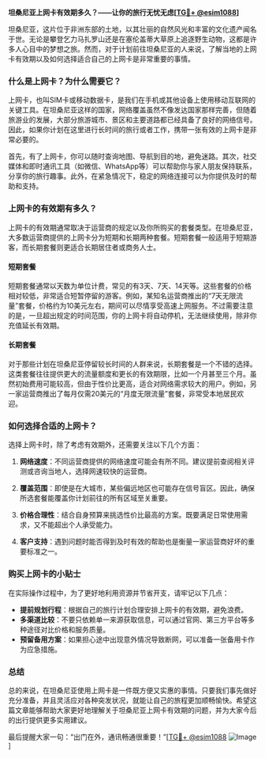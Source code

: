**坦桑尼亚上网卡有效期多久？——让你的旅行无忧无虑[[TG💪+ @esim1088](https://t.me/s/esim1088)]**

坦桑尼亚，这片位于非洲东部的土地，以其壮丽的自然风光和丰富的文化遗产闻名于世。无论是攀登乞力马扎罗山还是在塞伦盖蒂大草原上追逐野生动物，这都是许多人心目中的梦想之旅。然而，对于计划前往坦桑尼亚的人来说，了解当地的上网卡有效期以及如何选择适合自己的上网卡是非常重要的事情。

### **什么是上网卡？为什么需要它？**

上网卡，也叫SIM卡或移动数据卡，是我们在手机或其他设备上使用移动互联网的关键工具。在坦桑尼亚这样的国家，网络覆盖虽然不像发达国家那样完善，但随着旅游业的发展，大部分旅游城市、景区和主要道路都已经具备了良好的网络信号。因此，如果你计划在这里进行长时间的旅行或者工作，携带一张有效的上网卡是非常必要的。

首先，有了上网卡，你可以随时查询地图、导航到目的地，避免迷路。其次，社交媒体和即时通讯工具（如微信、WhatsApp等）可以帮助你与家人朋友保持联系，分享你的旅行趣事。此外，在紧急情况下，稳定的网络连接可以为你提供及时的帮助和支持。

### **上网卡的有效期有多久？**

上网卡的有效期通常取决于运营商的规定以及你所购买的套餐类型。在坦桑尼亚，大多数运营商提供的上网卡分为短期和长期两种套餐。短期套餐一般适用于短期游客，而长期套餐则更适合长期居住者或商务人士。

#### **短期套餐**
短期套餐通常以天数为单位计费，常见的有3天、7天、14天等。这些套餐的价格相对较低，非常适合短暂停留的游客。例如，某知名运营商推出的“7天无限流量”套餐，价格约为10美元左右，期间可以尽情享受高速上网服务。不过需要注意的是，一旦超出规定的时间范围，你的上网卡将自动停机，无法继续使用，除非你充值延长有效期。

#### **长期套餐**
对于那些计划在坦桑尼亚停留较长时间的人群来说，长期套餐是一个不错的选择。这类套餐往往提供更大的流量额度和更长的有效期限，比如一个月甚至三个月。虽然初始费用可能较高，但由于性价比更高，适合对网络需求较大的用户。例如，另一家运营商推出了每月仅需20美元的“月度无限流量”套餐，非常受本地居民欢迎。

### **如何选择合适的上网卡？**

选择上网卡时，除了考虑有效期外，还需要关注以下几个方面：

1. **网络速度**：不同运营商提供的网络速度可能会有所不同。建议提前查阅相关评测或咨询当地人，选择网速较快的运营商。
   
2. **覆盖范围**：即使是在大城市，某些偏远地区也可能存在信号盲区。因此，确保所选套餐能覆盖你计划前往的所有区域至关重要。

3. **价格合理性**：结合自身预算来挑选性价比最高的方案。既要满足日常使用需求，又不能超出个人承受能力。

4. **客户支持**：遇到问题时能否得到及时有效的帮助也是衡量一家运营商好坏的重要标准之一。

### **购买上网卡的小贴士**

在实际操作过程中，为了更好地利用资源并节省开支，请牢记以下几点：

- **提前规划行程**：根据自己的旅行计划合理安排上网卡的有效期，避免浪费。
- **多渠道比较**：不要只依赖单一来源获取信息，可以通过官网、第三方平台等多种途径对比价格和服务质量。
- **预留备用方案**：如果担心途中出现意外情况导致断网，可以准备一张备用卡作为应急措施。

### **总结**

总的来说，在坦桑尼亚使用上网卡是一件既方便又实惠的事情。只要我们事先做好充分准备，并且灵活应对各种突发状况，就能让自己的旅程更加顺畅愉快。希望这篇文章能够帮助大家更好地理解关于坦桑尼亚上网卡有效期的问题，并为大家今后的出行提供更多实用建议。

最后提醒大家一句：“出门在外，通讯畅通很重要！”[[TG💪+ @esim1088](https://t.me/s/esim1088) ![Image](https://i.postimg.cc/4NQfJmqS/Snipaste-2025-05-13-00-14-12.png)]